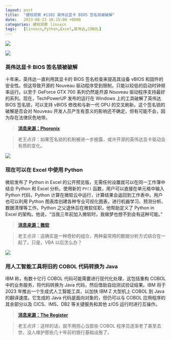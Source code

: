 ```yaml
---
layout: post
title:	"硬核观察 #1102 英伟达显卡 BIOS 签名锁被破解"
date:	2023-08-23 16:15:00 +0800 
categories:	硬核观察 linuxcn 
tags:	[linuxcn,Python,Excel,英伟达,COBOL]
---
```



![](/Asserts/Images//attachment/album/202308/23/161428vttymfilt90z2o79.jpg)


![](/Asserts/Images//attachment/album/202308/23/161439bsxwfzekr1hcl1l2.jpg)


### 英伟达显卡 BIOS 签名锁被破解


十年来，英伟达一直利用其显卡的 BIOS 签名检查来提高其设备 vBIOS 和固件的安全性。但这导致开源的 Nouveau 驱动程序受到限制，只能以较低的启动时钟频率运行。以至于 GeForce GTX 700 系列仍然是开源 Nouveau 驱动程序支持最好的系列。现在，TechPowerUP 发布的运行在 Windows 上的工具破解了英伟达 BIOS 签名锁，可以支持 vBIOS 修改和与新一代 GPU 的交叉刷新。这个签名锁的破解是否会对 Nouveau 开发人员产生有意义的影响还不确定，但有可能不会，因为存在法律灰色地带。



> 
> **[消息来源：Phoronix](https://www.phoronix.com/news/NVIDIA-Lock-Broken)**
> 
> 
> 



> 
> 老王点评：如果签名锁的机制被进一步披露，或许开源的英伟达显卡驱动会有质的变化。
> 
> 
> 


![](/Asserts/Images//attachment/album/202308/23/161457cldsmyrrldtznmxg.jpg)


### 现在可以在 Excel 中使用 Python


微软发布了 Python in Excel 的公开预览版，无需任何设置就可以在同一工作簿中结合 Python 和 Excel 分析。使用新的 `PY()` 函数，用户可以直接在单元格中输入 Python 代码，Python 计算在微软云中运行，计算结果会返回到工作表中。用户也可以利用 Python 图表库创建各种专业可视化图表，进行机器学习、预测分析、数据清理等工作。Python 之父退休后在微软任职，他帮助定义了 Python in Excel 的架构。他说，“当我三年前加入微软时，我做梦也想不到会有这种可能。”



> 
> **[消息来源：微软](https://techcommunity.microsoft.com/t5/excel-blog/announcing-python-in-excel-combining-the-power-of-python-and-the/ba-p/3893439)**
> 
> 
> 



> 
> 老王点评：这确实是一种奇妙的组合，两种最常用的数据分析方式结合在一起了。只是，VBA 以后怎么办？
> 
> 
> 


![](/Asserts/Images//attachment/album/202308/23/161513ln2xx2bnllvnbcfb.jpg)


### 用人工智能工具将旧的 COBOL 代码转换为 Java


IBM 称，有数十亿行 COBOL 代码可能需要进行现代化处理，这包括重构 COBOL 中的业务服务，将代码转换为 Java 代码，然后借助自动测试验证结果。IBM 将于 2023 年推出一个生成式人工智能工具，以加快 IBM Z 大型机上 COBOL 到 Java 的翻译速度。它生成的 Java 代码是面向对象的，但仍可以与 COBOL 应用程序的其余部分以及 CICS、IMS、DB2 等关键服务和其他 z/OS 运行时进行互操作。



> 
> **[消息来源：The Register](https://www.theregister.com/2023/08/22/ibm_says_genai_can_convert/)**
> 
> 
> 



> 
> 老王点评：这样的话，就不用担心当那些 COBOL 程序员逐渐老了甚至去世，没人维护那些几十年前的银行基础设施了。
> 
> 
>
